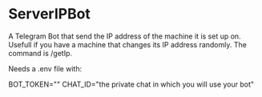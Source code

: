 # ServerIPBot
A Telegram Bot that send the IP address of the machine it is set up on. Usefull if you have a machine that changes its IP address randomly.
The command is /getIp.

Needs a .env file with:

BOT_TOKEN=""
CHAT_ID="the private chat in which you will use your bot"
